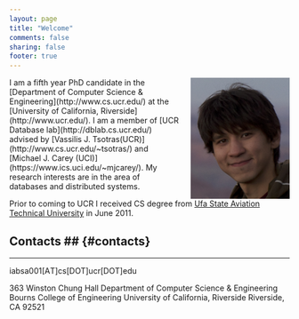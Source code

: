 ```yaml
---
layout: page
title: "Welcome"
comments: false
sharing: false
footer: true
---
```


<img id="profile_photo" src="images/photo.jpg" alt="Ildar Profile Photo" title="Ildar Absalyamov" style="float:right;margin:0 0 0 20px" height="218" width="178">
I am a fifth year PhD candidate in the [Department of Computer Science & Engineering](http://www.cs.ucr.edu/) at the [University of California, Riverside](http://www.ucr.edu/).
I am a member of [UCR Database lab](http://dblab.cs.ucr.edu/) advised by [Vassilis J. Tsotras(UCR)](http://www.cs.ucr.edu/~tsotras/) and [Michael J. Carey (UCI)](https://www.ics.uci.edu/~mjcarey/). My research interests are in the area of databases and distributed systems.

Prior to coming to UCR I received CS degree from [Ufa State Aviation Technical University](http://ugatu.ac.ru/) in June 2011.


## Contacts ## {#contacts}
---------

iabsa001[АT]cs[DOT]ucr[DОT]edu

363 Winston Chung Hall
Department of Computer Science & Engineering
Bourns College of Engineering
University of California, Riverside
Riverside, CA 92521

